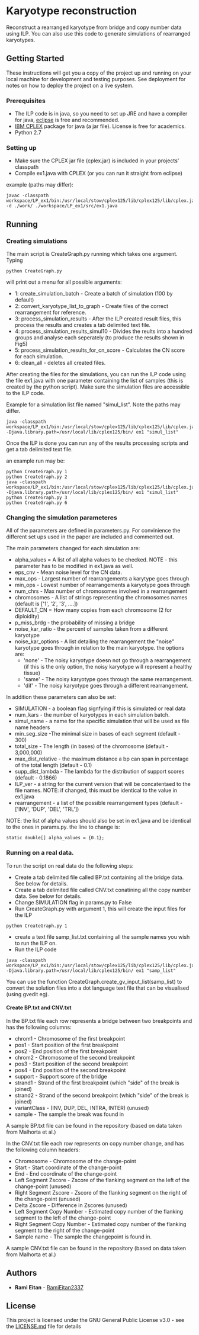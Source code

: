 # Karyotype reconstruction
Reconstruct a rearranged karyotype from bridge and copy number data using ILP.
You can also use this code to generate simulations of rearranged karyotypes.

## Getting Started

These instructions will get you a copy of the project up and running on your local machine for development and testing purposes. See deployment for notes on how to deploy the project on a live system.

### Prerequisites

* The ILP code is in java, so you need to set up JRE and have a compiler for java, [eclipse](https://www.eclipse.org/) is free and recommended.
* [IBM CPLEX](https://onboarding-oaas.docloud.ibmcloud.com/software/analytics/docloud) package for java (a jar file). License is free for academics.
* Python 2.7

### Setting up
* Make sure the CPLEX jar file (cplex.jar) is included in your projects' classpath
* Compile ex1.java with CPLEX (or you can run it straight from eclipse)

example (paths may differ):
```
javac -classpath workspace/LP_ex1/bin:/usr/local/stow/cplex125/lib/cplex125/lib/cplex.jar -d ./work/ ./workspace/LP_ex1/src/ex1.java
```

## Running

### Creating simulations

The main script is CreateGraph.py running which takes one argument. Typing

```
python CreateGraph.py
```

will print out a menu for all possible arguments:

* 1: create_simulation_batch - Create a batch of simulation (100 by default)
* 2: convert_karyotype_list_to_graph - Create files of the correct rearrangement for reference.
* 3: process_simulation_results - After the ILP created result files, this process the results and creates a tab delimited text file.
* 4: process_simulation_results_simul10 - Divides the reults into a hundred groups and analyse each seperately (to produce the results shown in Fig5)
* 5: process_simulation_results_for_cn_score - Calculates the CN score for each simulation.
* 6: clean_all - deletes all created files.


After creating the files for the simulations, you can run the ILP code using the file ex1.java with one parameter containing the list of samples (this is created by the python script).
Make sure the simulation files are accessible to the ILP code.

Example for a simulation list file named "simul_list". Note the paths may differ.
```
java -classpath workspace/LP_ex1/bin:/usr/local/stow/cplex125/lib/cplex125/lib/cplex.jar -Djava.library.path=/usr/local/lib/cplex125/bin/ ex1 "simul_list"
```

Once the ILP is done you can run any of the results processing scripts and get a tab delimited text file.

an example run may be:
```
python CreateGraph.py 1
python CreateGraph.py 2
java -classpath workspace/LP_ex1/bin:/usr/local/stow/cplex125/lib/cplex125/lib/cplex.jar -Djava.library.path=/usr/local/lib/cplex125/bin/ ex1 "simul_list"
python CreateGraph.py 3
python CreateGraph.py 6
```

### Changing the simulation parameteres

All of the parameters are defined in parameters.py.
For convinience the different set ups used in the paper are included and commented out.

The main parameters changed for each simulation are:

* alpha_values = A list of all alpha values to be checked. NOTE - this parameter has to be modified in ex1.java as well.
* eps_cnv - Mean noise level for the CN data.
* max_ops - Largest number of rearrangements a karytype goes through
* min_ops - Lowest number of rearrangements a karyotype goes through
* num_chrs - Max number of chromosomes involved in a rearrangement
* chromosomes - A list of strings representing the chromosomes names (default is ['1', '2', '3', ....])
* DEFAULT_CN = How many copies from each chromosome (2 for diploidity)
* p_miss_brdg - the probability of missing a bridge
* noise_kar_ratio - the percent of samples taken from a different karyotype
* noise_kar_options - A list detailing the rearrangement the "noise" karyotype goes through in relation to the main karyotype. the options are:
  * 'none' - The noisy karyotype doesn not go through a rearrangement (if this is the only option, the noisy karyotype will represent a healthy tissue)
  * 'same' - The noisy karyotype goes through the same rearrangement. 
  * 'dif' - The noisy karyotype goes through a different rearrangement.


In addition these parameters can also be set:

* SIMULATION - a boolean flag signfying if this is simulated or real data
* num_kars - the number of karyotypes in each simulation batch.
* simul_name - a name for the specific simulation that will be used as file name headers
* min_seg_size -The minimal size in bases of each segment (default - 300)
* total_size - The length (in bases) of the chromosome (default - 3,000,000)
* max_dist_relative - the maximum distance a bp can span in percentage of the total length (default - 0.1)
* supp_dist_lambda - The lambda for the distribution of support scores (default - 0.1866)
* ILP_ver - a string for the current version that will be concatentaed to the file names. NOTE: if changed, this must be identical to the value in ex1.java
* rearrangement - a list of the possible rearrangement types (default - ['INV', 'DUP', 'DEL', 'TRL'])

NOTE: the list of alpha values should also be set in ex1.java and be identical to the ones in params.py. the line to change is:
```
static double[] alpha_values = {0.1};
```

### Running on a real data.
To run the script on real data do the following steps:

* Create a tab delimited file called BP.txt containing all the bridge data. See below for details.
* Create a tab delimited file called CNV.txt conatining all the copy number data. See below for details.
* Change SIMULATION flag in params.py to False
* Run CreateGraph.py with argument 1, this will create the input files for the ILP
```
python CreateGraph.py 1
```
* create a text file samp_list.txt containing all the sample names you wish to run the ILP on.
* Run the ILP code
```
java -classpath workspace/LP_ex1/bin:/usr/local/stow/cplex125/lib/cplex125/lib/cplex.jar -Djava.library.path=/usr/local/lib/cplex125/bin/ ex1 "samp_list"
```

You can use the function CreateGraph.create_gv_input_list(samp_list) to convert the solution files into a dot language text file that can be visualised (using gvedit eg).



#### Create BP.txt and CNV.txt
In the BP.txt file each row represents a bridge between two breakpoints and has the following columns:
* chrom1 - Chromosome of the first breakpoint
* pos1 - Start position of the first breakpoint
* pos2 - End position of the first breakpoint
* chrom2 - Chromosome of the second breakpoint
* pos3 - Start position of the second breakpoint
* pos4 - End position of the second breakpoint
* support - Support score of the bridge
* strand1	- Strand of the first breakpoint (which "side" of the break is joined)
* strand2	- Strand of the second breakpoint (which "side" of the break is joined)
* variantClass - (INV, DUP, DEL, INTRA, INTER) (unused)
* sample - The sample the break was found in	

A sample BP.txt file can be found in the repository (based on data taken from Malhorta et al.)

In the CNV.txt file each row represents on copy number change, and has the following column headers:
* Chromosome - Chromosome of the change-point
* Start - Start coordinate of the change-point
* End	- End coordinate of the change-point
* Left Segment Zscore - Zscore of the flanking segment on the left of the change-point (unused)
* Right Segment Zscore - Zscore of the flanking segment on the right of the change-point (unused)
* Delta Zscore - Difference in Zscores (unused)
* Left Segment Copy Number - Estimated copy number of the flanking segment to the left of the change-point
* Right Segment Copy Number - Estimated copy number of the flanking segment to the right of the change-point
* Sample name - The sample the changepoint is found in.

A sample CNV.txt file can be found in the repository (based on data taken from Malhorta et al.)


## Authors

* **Rami Eitan** - [RamiEitan2337](https://github.com/RamiEitan2337)

## License

This project is licensed under the GNU General Public License v3.0 - see the [LICENSE.md](LICENSE.md) file for details

